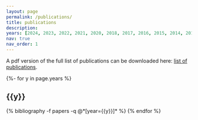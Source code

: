 ```yaml
---
layout: page
permalink: /publications/
title: publications
description:
years: [2024, 2023, 2022, 2021, 2020, 2018, 2017, 2016, 2015, 2014, 2013]
nav: true
nav_order: 1
---
```


A pdf version of the full list of publications can be downloaded here: <a href="/assets/pdf/Publication_list_Grigorev.pdf" target="_blank" title="download list of publications"> <i class="far fa-file-pdf" aria-hidden="true"></i> list of publications</a>.

<div class="publications">

{%- for y in page.years %}
  <h2 class="year">{{y}}</h2>
  {% bibliography -f papers -q @*[year={{y}}]* %}
{% endfor %}

</div>
